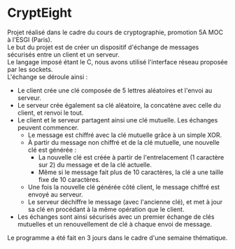 # CryptEight  

Projet réalisé dans le cadre du cours de cryptographie, promotion 5A MOC à l'ESGI (Paris).  
Le but du projet est de créer un dispositif d'échange de messages sécurisés entre un client et un serveur.  
Le langage imposé étant le C, nous avons utilisé l'interface réseau proposée par les sockets.  
L'échange se déroule ainsi :  
+ Le client crée une clé composée de 5 lettres aléatoires et l'envoi au serveur.  
+ Le serveur crée également sa clé aléatoire, la concatène avec celle du client, et renvoi le tout.  
+ Le client et le serveur partagent ainsi une clé mutuelle. Les échanges peuvent commencer.
    - Le message est chiffré avec la clé mutuelle grâce à un simple XOR.  
    - À partir du message non chiffré et de la clé mutuelle, une nouvelle clé est générée :  
        * La nouvelle clé est créée à partir de l'entrelacement (1 caractère sur 2) du message et de la clé actuelle.  
        * Même si le message fait plus de 10 caractères, la clé a une taille fixe de 10 caractères.  
    - Une fois la nouvelle clé générée côté client, le message chiffré est envoyé au serveur.  
    - Le serveur déchiffre le message (avec l'ancienne clé), et met à jour sa clé en procédant à la même opération que le client.  
+ Les échanges sont ainsi sécurisés avec un premier échange de clés mutuelles et un renouvellement de clé à chaque envoi de message.  
  
Le programme a été fait en 3 jours dans le cadre d'une semaine thématique.  

